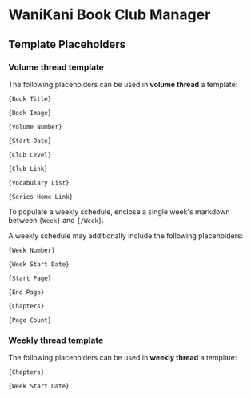 # WaniKani Book Club Manager

## Template Placeholders

### Volume thread template

The following placeholders can be used in **volume thread** a template:

`{Book Title}`

`{Book Image}`

`{Volume Number}`

`{Start Date}`

`{Club Level}`

`{Club Link}`

`{Vocabulary List}`

`{Series Home Link}`

To populate a weekly schedule, enclose a single week's markdown between `{Week}` and `{/Week}`.

A weekly schedule may additionally include the following placeholders:

`{Week Number}`

`{Week Start Date}`

`{Start Page}`

`{End Page}`

`{Chapters}`

`{Page Count}`


### Weekly thread template

The following placeholders can be used in **weekly thread** a template:

`{Chapters}`

`{Week Start Date}`

